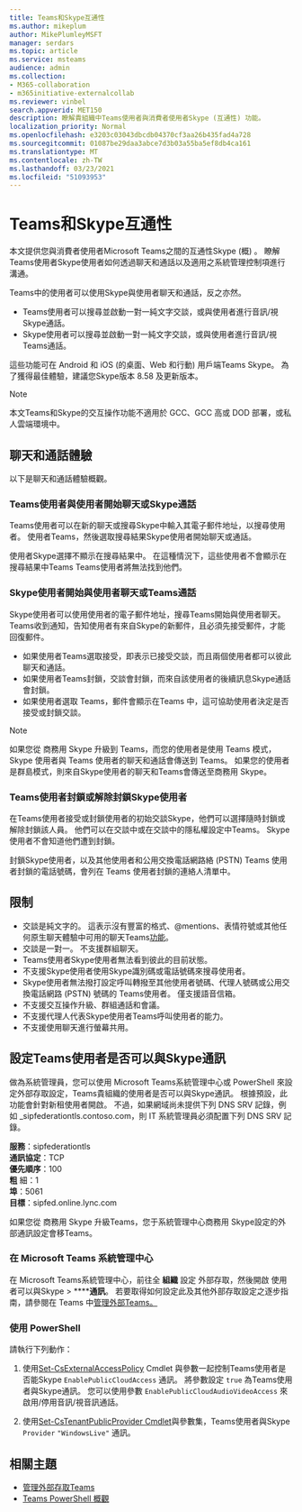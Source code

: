 ```yaml
---
title: Teams和Skype互通性
ms.author: mikeplum
author: MikePlumleyMSFT
manager: serdars
ms.topic: article
ms.service: msteams
audience: admin
ms.collection:
- M365-collaboration
- m365initiative-externalcollab
ms.reviewer: vinbel
search.appverid: MET150
description: 瞭解貴組織中Teams使用者與消費者使用者Skype (互通性) 功能。
localization_priority: Normal
ms.openlocfilehash: e3203c03043dbcdb04370cf3aa26b435fad4a728
ms.sourcegitcommit: 01087be29daa3abce7d3b03a55ba5ef8db4ca161
ms.translationtype: MT
ms.contentlocale: zh-TW
ms.lasthandoff: 03/23/2021
ms.locfileid: "51093953"
---
```

# <a name="teams-and-skype-interoperability"></a>Teams和Skype互通性

本文提供您與消費者使用者Microsoft Teams之間的互通性Skype (概) 。 瞭解Teams使用者Skype使用者如何透過聊天和通話以及適用之系統管理控制項進行溝通。

Teams中的使用者可以使用Skype與使用者聊天和通話，反之亦然。

- Teams使用者可以搜尋並啟動一對一純文字交談，或與使用者進行音訊/視Skype通話。
- Skype使用者可以搜尋並啟動一對一純文字交談，或與使用者進行音訊/視Teams通話。

這些功能可在 Android 和 iOS (的桌面、Web 和行動) 用戶端Teams Skype。 為了獲得最佳體驗，建議您Skype版本 8.58 及更新版本。

> [!NOTE]
> 本文Teams和Skype的交互操作功能不適用於 GCC、GCC 高或 DOD 部署，或私人雲端環境中。

## <a name="chat-and-calling-experience"></a>聊天和通話體驗

以下是聊天和通話體驗概觀。

### <a name="teams-user-starts-a-chat-or-call-with-a-skype-user"></a>Teams使用者與使用者開始聊天或Skype通話

Teams使用者可以在新的聊天或搜尋Skype中輸入其電子郵件地址，以搜尋使用者。  使用者Teams，然後選取搜尋結果Skype使用者開始聊天或通話。

使用者Skype選擇不顯示在搜尋結果中。 在這種情況下，這些使用者不會顯示在搜尋結果中Teams Teams使用者將無法找到他們。

### <a name="skype-user-starts-a-chat-or-call-with-a-teams-user"></a>Skype使用者開始與使用者聊天或Teams通話

Skype使用者可以使用使用者的電子郵件地址，搜尋Teams開始與使用者聊天。 Teams收到通知，告知使用者有來自Skype的新郵件，且必須先接受郵件，才能回復郵件。

- 如果使用者Teams選取接受，即表示已接受交談，而且兩個使用者都可以彼此聊天和通話。
- 如果使用者Teams封鎖，交談會封鎖，而來自該使用者的後續訊息Skype通話會封鎖。
- 如果使用者選取 Teams，郵件會顯示在Teams 中，這可協助使用者決定是否接受或封鎖交談。

> [!NOTE]
> 如果您從 商務用 Skype 升級到 Teams，而您的使用者是使用 Teams 模式，Skype 使用者與 Teams 使用者的聊天和通話會傳送到 Teams。 如果您的使用者是群島模式，則來自Skype使用者的聊天和Teams會傳送至商務用 Skype。

### <a name="teams-user-blocks-or-unblocks-a-skype-user"></a>Teams使用者封鎖或解除封鎖Skype使用者

在Teams使用者接受或封鎖使用者的初始交談Skype，他們可以選擇隨時封鎖或解除封鎖該人員。 他們可以在交談中或在交談中的隱私權設定中Teams。 Skype使用者不會知道他們遭到封鎖。

封鎖Skype使用者，以及其他使用者和公用交換電話網路絡 (PSTN) Teams 使用者封鎖的電話號碼，會列在 Teams 使用者封鎖的連絡人清單中。

## <a name="limitations"></a>限制

- 交談是純文字的。 這表示沒有豐富的格式、@mentions、表情符號或其他任何原生聊天體驗中可用的聊天Teams[功能](native-chat-for-external-users.md)。
- 交談是一對一。 不支援群組聊天。
- Teams使用者Skype使用者無法看到彼此的目前狀態。
- 不支援Skype使用者使用Skype識別碼或電話號碼來搜尋使用者。
- Skype使用者無法撥打設定呼叫轉撥至其他使用者號碼、代理人號碼或公用交換電話網路 (PSTN) 號碼的 Teams使用者。  僅支援語音信箱。
- 不支援交互操作升級、群組通話和會議。
- 不支援代理人代表Skype使用者Teams呼叫使用者的能力。
- 不支援使用聊天進行螢幕共用。

## <a name="set-whether-teams-users-can-communicate-with-skype-users"></a>設定Teams使用者是否可以與Skype通訊

做為系統管理員，您可以使用 Microsoft Teams系統管理中心或 PowerShell 來設定外部存取設定，Teams貴組織的使用者是否可以與Skype通訊。 根據預設，此功能會針對新租使用者開啟。 不過，如果網域尚未提供下列 DNS SRV 記錄，例如 _sipfederationtls.contoso.com，則 IT 系統管理員必須配置下列 DNS SRV 記錄。  

**服務**：sipfederationtls<br/>
**通訊協定**：TCP<br/>
**優先順序**：100<br/>
**粗** 細：1<br/>
**埠**：5061<br/>
**目標**：sipfed.online.lync.com

如果您從 商務用 Skype 升級Teams，您于系統管理中心商務用 Skype設定的外部通訊設定會移Teams。

### <a name="in-the-microsoft-teams-admin-center"></a>在 Microsoft Teams 系統管理中心

在 Microsoft Teams系統管理中心，前往全 **組織** 設定 外部存取，然後開啟 使用者可以與Skype  >  ******通訊**。 若要取得如何設定此及其他外部存取設定之逐步指南，請參閱在 Teams 中[管理外部Teams。](./manage-external-access.md#allow-or-block-domains)

### <a name="using-powershell"></a>使用 PowerShell

請執行下列動作： 
1. 使用[Set-CsExternalAccessPolicy](/powershell/module/skype/set-csexternalaccesspolicy) Cmdlet 與參數一起控制Teams使用者是否能Skype ```EnablePublicCloudAccess``` 通訊。 將參數設定 ```true``` 為Teams使用者與Skype通訊。 您可以使用參數 ```EnablePublicCloudAudioVideoAccess``` 來啟用/停用音訊/視音訊通話。

2. 使用[Set-CsTenantPublicProvider Cmdlet](/powershell/module/skype/Set-CsTenantPublicProvider)與參數集，Teams使用者與Skype ```Provider``` ```"WindowsLive"``` 通訊。

## <a name="related-topics"></a>相關主題

- [管理外部存取Teams](manage-external-access.md)
- [Teams PowerShell 概觀](teams-powershell-overview.md)